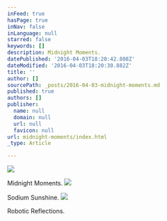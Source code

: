 ```yaml
---
inFeed: true
hasPage: true
inNav: false
inLanguage: null
starred: false
keywords: []
description: Midnight Moments.
datePublished: '2016-04-03T18:20:42.808Z'
dateModified: '2016-04-03T18:20:30.882Z'
title: ''
author: []
sourcePath: _posts/2016-04-03-midnight-moments.md
published: true
authors: []
publisher:
  name: null
  domain: null
  url: null
  favicon: null
url: midnight-moments/index.html
_type: Article

---
```

![](https://the-grid-user-content.s3-us-west-2.amazonaws.com/3e9bcea5-e0ff-49b6-b915-3233b97331f3.jpg)

Midnight Moments.
![](https://the-grid-user-content.s3-us-west-2.amazonaws.com/ca0faa8e-9f60-47cb-909d-c14c9080df15.jpg)

Sodium Sunshine.
![](https://the-grid-user-content.s3-us-west-2.amazonaws.com/f262233a-8879-48d3-a1f0-904caf1da526.jpg)

Robotic Reflections.